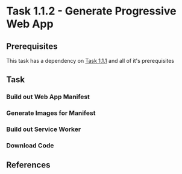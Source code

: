 # Task 1.1.2 - Generate Progressive Web App## Prerequisites This task has a dependency on [Task 1.1.1](111_BuildWebApp.md) and all of it's prerequisites## Task ### Build out Web App Manifest### Generate Images for Manifest### Build out Service Worker### Download Code## References